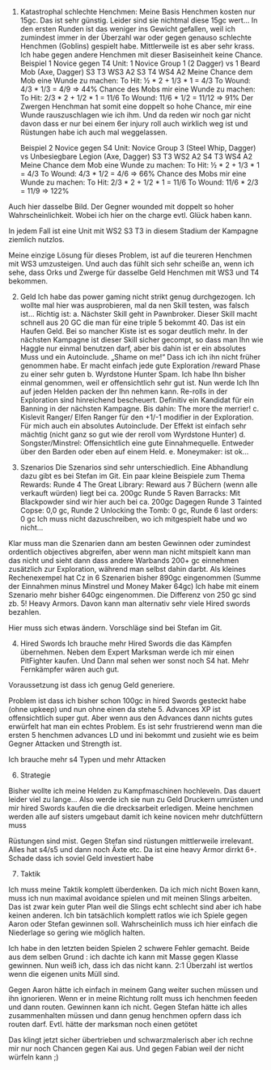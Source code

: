 

1.	Katastrophal schlechte Henchmen:
Meine Basis Henchmen kosten nur 15gc. Das ist sehr günstig. Leider sind sie nichtmal diese 15gc wert…
In den ersten Runden ist das weniger ins Gewicht gefallen, weil ich zumindest immer in der Überzahl war oder gegen genauso schlechte Henchmen (Goblins) gespielt habe.
Mittlerweile ist es aber sehr krass. Ich habe gegen andere Henchmen mit dieser Basiseinheit keine Chance.
Beispiel 1 Novice gegen T4 Unit:
1 Novice Group 1 (2 Dagger) vs 1 Beard Mob (Axe, Dagger) 
S3 T3 WS3 A2 			S3 T4 WS4 A2
Meine Chance dem Mob eine Wunde zu machen: 
To Hit: ½ * 2 + 1/3 * 1 = 4/3
To Wound: 4/3 * 1/3 = 4/9 => 44%
Chance des Mobs mir eine Wunde zu machen:
To Hit: 2/3 * 2 + 1/2 * 1 = 11/6
To Wound: 11/6 * 1/2 = 11/12 => 91%
	Der Zwergen Henchman hat somit eine doppelt so hohe Chance, mir eine Wunde rauszuschlagen wie ich ihm. Und da reden wir noch gar nicht davon dass er nur bei einem 6er injury roll auch wirklich weg ist und Rüstungen habe ich auch mal weggelassen.

	Beispiel 2 Novice gegen S4 Unit:
Novice Group 3 (Steel Whip, Dagger) vs Unbesiegbare Legion (Axe, Dagger)
S3 T3 WS2 A2 			S4 T3 WS4 A2
Meine Chance dem Mob eine Wunde zu machen: 
To Hit: ½ * 2 + 1/3 * 1 = 4/3
To Wound: 4/3 * 1/2 = 4/6 => 66%
Chance des Mobs mir eine Wunde zu machen:
To Hit: 2/3 * 2 + 1/2 * 1 = 11/6
To Wound: 11/6 * 2/3 = 11/9 => 122%

Auch hier dasselbe Bild. Der Gegner wounded mit doppelt so hoher Wahrscheinlichkeit.
Wobei ich hier on the charge evtl. Glück haben kann.

In jedem Fall ist eine Unit mit WS2 S3 T3 in diesem Stadium der Kampagne ziemlich nutzlos.

Meine einzige Lösung für dieses Problem, ist auf die teureren Henchmen mit WS3 umzusteigen.
Und auch das fühlt sich sehr scheiße an, wenn ich sehe, dass Orks und Zwerge für dasselbe Geld Henchmen mit WS3 und T4 bekommen.

2.	Geld
Ich habe das power gaming nicht strikt genug durchgezogen. Ich wollte mal hier was ausprobieren, mal da nen Skill testen, was falsch ist…
Richtig ist:
a.	Nächster Skill geht in Pawnbroker. Dieser Skill macht schnell aus 20 GC die man für eine triple 5 bekommt 40. Das ist ein Haufen Geld. Bei so mancher Kiste ist es sogar deutlich mehr. In der nächsten Kampagne ist dieser Skill sicher gecompt, so dass man Ihn wie Haggle nur einmal benutzen darf, aber bis dahin ist er ein absolutes Muss und ein Autoinclude.
„Shame on me!“ Dass ich ich ihn nicht früher genommen habe.
Er macht einfach jede gute Exploration /reward Phase zu einer sehr guten 
b.	Wyrdstone Hunter Spam. Ich habe Ihn bisher einmal genommen, weil er offensichtlich sehr gut ist. Nun werde Ich Ihn auf jeden Helden packen der Ihn nehmen kann.
Re-rolls in der Exploration sind hinreichend bescheuert. Definitiv ein Kandidat für ein Banning in der nächsten Kampagne. Bis dahin: The more the merrier! 
c.	Kislevit Ranger/ Elfen Ranger für den +1/-1 modifier in der Exploration. Für mich auch ein absolutes Autoinclude. Der Effekt ist einfach sehr mächtig (nicht ganz so gut wie der reroll vom Wyrdstone Hunter)
d.	Songster/Minstrel: Offensichtlich eine gute Einnahmequelle. Entweder über den Barden oder eben auf einem Held.
e.	Moneymaker: ist ok…

3.	Szenarios
Die Szenarios sind sehr unterschiedlich. Eine Abhandlung dazu gibt es bei Stefan im Git.
Ein paar kleine Beispiele zum Thema Rewards:
Runde 4 The Great Library: 
Reward aus 7 Büchern (wenn alle verkauft würden) liegt bei ca. 200gc
Runde 5 Raven Barracks: Mit Blackpowder sind wir hier auch bei ca. 200gc
Dagegen Runde 3 Tainted Copse: 0,0 gc, Runde 2 Unlocking the Tomb: 0 gc, Runde 6 last orders: 0 gc
Ich muss nicht dazuschreiben, wo ich mitgespielt habe und wo nicht…

Klar muss man die Szenarien dann am besten Gewinnen oder zumindest ordentlich objectives abgreifen, aber wenn man nicht mitspielt kann man das nicht und sieht dann dass andere Warbands 200+ gc einnehmen zusätzlich zur Exploration, während man selbst dahin darbt.
Als kleines Rechenexempel hat Cz in 6 Szenarien bisher 890gc eingenommen (Summe der Einnahmen minus Minstrel und Money Maker 64gc)
Ich habe mit einem Szenario mehr bisher 640gc eingenommen.
Die Differenz von 250 gc sind zb. 5! Heavy Armors.
Davon kann man alternativ sehr viele Hired swords bezahlen.

Hier muss sich etwas ändern. Vorschläge sind bei Stefan im Git. 

4.	Hired Swords
Ich brauche mehr Hired Swords die das Kämpfen übernehmen.
Neben dem Expert Marksman werde ich mir einen PitFighter kaufen. 
Und Dann mal sehen wer sonst noch S4 hat. 
Mehr Fernkämpfer wären auch gut. 

Voraussetzung ist dass ich genug Geld generiere. 

Problem ist dass ich bisher schon 100gc in hired Swords gesteckt habe (ohne upkeep) und nun ohne einen da stehe 
5.	Advances
XP ist offensichtlich super gut. 
Aber wenn aus den Advances dann nichts gutes erwürfelt hat man ein echtes Problem. 
Es ist sehr frustrierend wenn man die ersten 5 henchmen advances LD und ini bekommt und zusieht wie es beim Gegner Attacken und Strength ist. 

Ich brauche mehr s4 Typen und mehr Attacken 

6.	Strategie

Bisher wollte ich meine Helden zu Kampfmaschinen hochleveln. 
Das dauert leider viel zu lange…
Also werde ich sie nun zu Geld Druckern umrüsten und mir hired Swords kaufen die die drecksarbeit erledigen. 
Meine henchmen werden alle auf sisters umgebaut damit ich keine novicen mehr dutchfüttern muss

Rüstungen sind mist. Gegen Stefan sind rüstungen mittlerweile irrelevant. Alles hat s4/s5 und dann noch Äxte etc. Da ist eine heavy Armor dirrkt 6+.
Schade dass ich soviel Geld investiert habe 

7. Taktik 

Ich muss meine Taktik komplett überdenken. 
Da ich mich nicht Boxen kann, muss ich nun maximal avoidance spielen und mit meinen Slings arbeiten. 
Das ist zwar kein guter Plan weil die Slings echt schlecht sind aber ich habe keinen anderen. 
Ich bin tatsächlich komplett ratlos wie ich Spiele gegen Aaron oder Stefan gewinnen soll. 
Wahrscheinlich muss ich hier einfach die Niederlage so gering wie möglich halten. 

Ich habe in den letzten beiden Spielen 2 schwere Fehler gemacht. 
Beide aus dem selben Grund : ich dachte ich kann mit Masse gegen Klasse gewinnen. Nun weiß ich, dass ich das nicht kann. 
2:1 Überzahl ist wertlos wenn die eigenen units Müll sind. 

Gegen Aaron hätte ich einfach in meinem Gang weiter suchen müssen und ihn ignorieren. Wenn er in meine Richtung rollt muss ich henchmen feeden und dann routen. Gewinnen kann ich nicht. 
Gegen Stefan hätte ich alles zusammenhalten müssen und dann genug henchmen opfern dass ich routen darf. 
Evtl. hätte der marksman noch einen getötet 

Das klingt jetzt sicher übertrieben und schwarzmalerisch aber ich rechne mir nur noch Chancen gegen Kai aus. Und gegen Fabian weil der nicht würfeln kann ;) 
